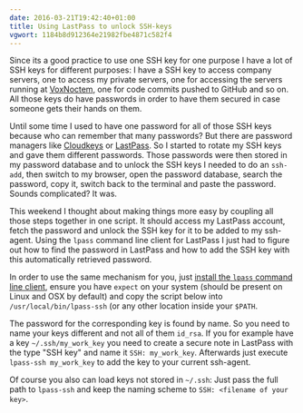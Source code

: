 ```yaml
---
date: 2016-03-21T19:42:40+01:00
title: Using LastPass to unlock SSH-keys
vgwort: 1184b8d912364e21982fbe4871c582f4
---
```


Since its a good practice to use one SSH key for one purpose I have a lot of SSH keys for different purposes: I have a SSH key to access company servers, one to access my private servers, one for accessing the servers running at [VoxNoctem](http://www.voxnoctem.com/), one for code commits pushed to GitHub and so on. All those keys do have passwords in order to have them secured in case someone gets their hands on them.

Until some time I used to have one password for all of those SSH keys because who can remember that many passwords? But there are password managers like [Cloudkeys](https://www.cloudkeys.de/) or [LastPass](https://lastpass.com/). So I started to rotate my SSH keys and gave them different passwords. Those passwords were then stored in my password database and to unlock the SSH keys I needed to do an `ssh-add`, then switch to my browser, open the password database, search the password, copy it, switch back to the terminal and paste the password. Sounds complicated? It was.

This weekend I thought about making things more easy by coupling all those steps together in one script. It should access my LastPass account, fetch the password and unlock the SSH key for it to be added to my ssh-agent. Using the `lpass` command line client for LastPass I just had to figure out how to find the password in LastPass and how to add the SSH key with this automatically retrieved password.

In order to use the same mechanism for you, just [install the `lpass` command line client](https://github.com/lastpass/lastpass-cli/blob/master/README.md), ensure you have `expect` on your system (should be present on Linux and OSX by default) and copy the script below into `/usr/local/bin/lpass-ssh` (or any other location inside your `$PATH`.

The password for the corresponding key is found by name. So you need to name your keys different and not all of them `id_rsa`. If you for example have a key `~/.ssh/my_work_key` you need to create a secure note in LastPass with the type "SSH key" and name it `SSH: my_work_key`. Afterwards just execute `lpass-ssh my_work_key` to add the key to your current ssh-agent.

Of course you also can load keys not stored in `~/.ssh`: Just pass the full path to `lpass-ssh` and keep the naming scheme to `SSH: <filename of your key>`.

<script src="https://gist.github.com/Luzifer/2f188ed3adc0f1b166f7.js"></script>
